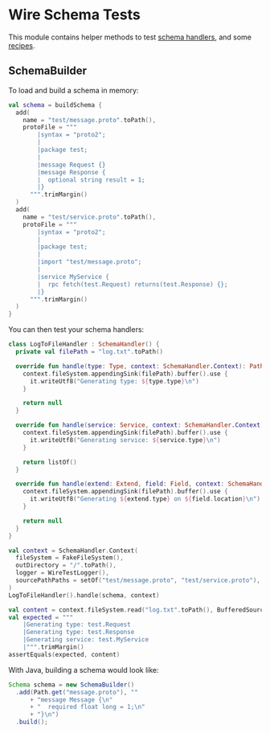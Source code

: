 Wire Schema Tests
===============

This module contains helper methods to test [schema handlers][schemaHandlers], and some
[recipes][recipes].

SchemaBuilder
-------------

To load and build a schema in memory:

```kotlin
val schema = buildSchema {
  add(
    name = "test/message.proto".toPath(),
    protoFile = """
        |syntax = "proto2";
        |
        |package test;
        |
        |message Request {}
        |message Response {
        |  optional string result = 1;
        |}
      """.trimMargin()
  )
  add(
    name = "test/service.proto".toPath(),
    protoFile = """
        |syntax = "proto2";
        |
        |package test;
        |
        |import "test/message.proto";
        |
        |service MyService {
        |  rpc fetch(test.Request) returns(test.Response) {};
        |}
      """.trimMargin()
  )
}
```

You can then test your schema handlers:

```kotlin
class LogToFileHandler : SchemaHandler() {
  private val filePath = "log.txt".toPath()

  override fun handle(type: Type, context: SchemaHandler.Context): Path? {
    context.fileSystem.appendingSink(filePath).buffer().use {
      it.writeUtf8("Generating type: ${type.type}\n")
    }

    return null
  }

  override fun handle(service: Service, context: SchemaHandler.Context): List<Path> {
    context.fileSystem.appendingSink(filePath).buffer().use {
      it.writeUtf8("Generating service: ${service.type}\n")
    }

    return listOf()
  }

  override fun handle(extend: Extend, field: Field, context: SchemaHandler.Context): Path? {
    context.fileSystem.appendingSink(filePath).buffer().use {
      it.writeUtf8("Generating ${extend.type} on ${field.location}\n")
    }

    return null
  }
}

val context = SchemaHandler.Context(
  fileSystem = FakeFileSystem(),
  outDirectory = "/".toPath(),
  logger = WireTestLogger(),
  sourcePathPaths = setOf("test/message.proto", "test/service.proto"),
)
LogToFileHandler().handle(schema, context)

val content = context.fileSystem.read("log.txt".toPath(), BufferedSource::readUtf8)
val expected = """
    |Generating type: test.Request
    |Generating type: test.Response
    |Generating service: test.MyService
    |""".trimMargin()
assertEquals(expected, content)
```

With Java, building a schema would look like:
```java
Schema schema = new SchemaBuilder()
  .add(Path.get("message.proto"), ""
      + "message Message {\n"
      + "  required float long = 1;\n"
      + "}\n")
  .build();
```

[schemaHandlers]: https://square.github.io/wire/wire_compiler/#custom-handlers
[recipes]: https://github.com/square/wire/tree/master/wire-schema-tests/src/test/java/com/squareup/wire/recipes
